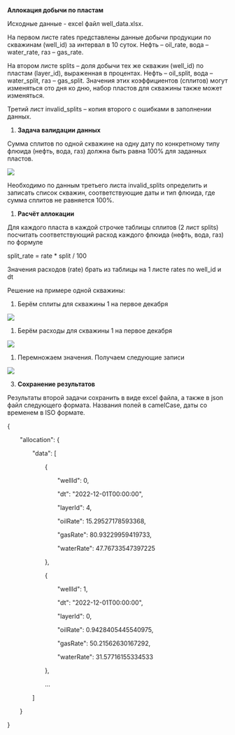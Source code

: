 ﻿**Аллокация добычи по пластам**

Исходные данные - excel файл well\_data.xlsx.

На первом листе rates представлены данные добычи продукции по скважинам (well\_id) за интервал в 10 суток. Нефть – oil\_rate, вода – water\_rate, газ – gas\_rate.

На втором листе splits – доля добычи тех же скважин (well\_id) по пластам (layer\_id), выраженная в процентах. Нефть – oil\_split, вода – water\_split, газ – gas\_split. Значения этих коэффициентов (сплитов) могут изменяться ото дня ко дню, набор пластов для скважины также может изменяться.

Третий лист invalid\_splits – копия второго с ошибками в заполнении данных.


1. **Задача валидации данных**

Сумма сплитов по одной скважине на одну дату по конкретному типу флюида (нефть, вода, газ) должна быть равна 100% для заданных пластов.

![](001.png)

Необходимо по данным третьего листа invalid\_splits определить и записать список скважин, соответствующие даты и тип флюида, где сумма сплитов не равняется 100%.




1. **Расчёт аллокации**

Для каждого пласта в каждой строчке таблицы сплитов (2 лист splits) посчитать соответствующий расход каждого флюида (нефть, вода, газ) по формуле

split\_rate = rate \* split / 100

Значения расходов (rate) брать из таблицы на 1 листе rates по well\_id и dt

Решение на примере одной скважины:

1. Берём сплиты для скважины 1 на первое декабря 

![](002.png)

1. Берём расходы для скважины 1 на первое декабря

![](003.png)

1. Перемножаем значения. Получаем следующие записи

![](004.png)


3. **Сохранение результатов**

Результаты второй задачи сохранить в виде excel файла, а также в json файл следующего формата. Названия полей в camelCase, даты со временем в ISO формате.

{

`    `"allocation": {

`        `"data": [

`            `{

`                `"wellId": 0,

`                `"dt": "2022-12-01T00:00:00",

`                `"layerId": 4,

`                `"oilRate": 15.29527178593368,

`                `"gasRate": 80.93229959419733,

`                `"waterRate": 47.76733547397225

`            `},

`            `{

`                `"wellId": 1,

`                `"dt": "2022-12-01T00:00:00",

`                `"layerId": 0,

`                `"oilRate": 0.9428405445540975,

`                `"gasRate": 50.21562630167292,

`                `"waterRate": 31.57716155334533

`            `},

`            `...

`        `]

`    `}

}



